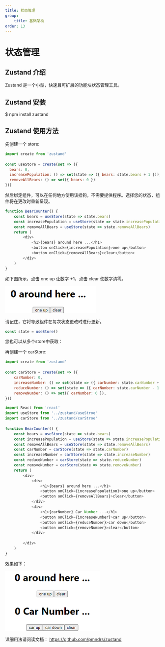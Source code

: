 ```yaml
---
title: 状态管理
group:
    title: 基础架构
order: 13
---
```


# 状态管理

## Zustand 介绍

Zustand 是一个小型，快速且可扩展的功能块状态管理工具。

## Zustand 安装

$ npm install zustand

## Zustand 使用方法

先创建一个 store:

```js
import create from 'zustand'

const useStore = create(set => ({
  bears: 0,
  increasePopulation: () => set(state => ({ bears: state.bears + 1 })),
  removeAllBears: () => set({ bears: 0 })
}))
```

然后绑定组件，可以在任何地方使用该挂钩，不需要提供程序。选择您的状态，组件将在更改时重新呈现。

```js
function BearCounter() {
    const bears = useStore(state => state.bears)
    const increasePopulation = useStore(state => state.increasePopulation)
    const removeAllBears = useStore(state => state.removeAllBears)
    return (
        <div>
            <h1>{bears} around here ...</h1>
            <button onClick={increasePopulation}>one up</button>
            <button onClick={removeAllBears}>clear</button>
        </div>
    )
}
```

如下图所示，点击 one up 让数字 +1，点击 clear 使数字清零。

![GitFlow](./demo.png)

请记住，它将导致组件在每次状态更改时进行更新。

```js
const state = useStore()
```

您也可以从多个store中获取：

再创建一个 carStore:

```js
import create from 'zustand'

const carStore = create(set => ({
    carNumber: 0,
    increaseNumber: () => set(state => ({ carNumber: state.carNumber + 1 })),
    reduceNumber: () => set(state => ({ carNumber: state.carNumber - 1 })),
    removeNumber: () => set({ carNumber: 0 }),
}))
```

```js
import React from 'react'
import useStore from '../zustand/useStroe'
import carStore from '../zustand/carStroe'

function BearCounter() {
    const bears = useStore(state => state.bears)
    const increasePopulation = useStore(state => state.increasePopulation)
    const removeAllBears = useStore(state => state.removeAllBears)
    const carNumber = carStore(state => state.carNumber)
    const increaseNumber = carStore(state => state.increaseNumber)
    const reduceNumber = carStore(state => state.reduceNumber)
    const removeNumber = carStore(state => state.removeNumber)
    return (
        <div>
            <div>
                <h1>{bears} around here ...</h1>
                <button onClick={increasePopulation}>one up</button>
                <button onClick={removeAllBears}>clear</button>
            </div>
            <div>
                <h1>{carNumber} Car Number ...</h1>  
                <button onClick={increaseNumber}>car up</button>
                <button onClick={reduceNumber}>car down</button>
                <button onClick={removeNumber}>clear</button>
            </div>
            
        </div>
    )
}
```

效果如下：

![GitFlow](./demo2.png)

详细用法请阅读文档： https://github.com/pmndrs/zustand